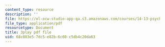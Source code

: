 ```yaml
---
content_type: resource
description: ''
file: https://ol-ocw-studio-app-qa.s3.amazonaws.com/courses/14-13-psychology-and-economics-spring-2020/68c083e57dc5e82b6c60c5db4c20da63_Re2lkF0vgQw.pdf
file_type: application/pdf
resourcetype: Document
title: 3play pdf file
uid: 68c083e5-7dc5-e82b-6c60-c5db4c20da63
---
```

